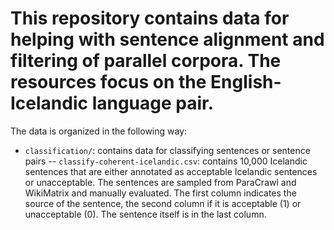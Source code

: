 # This repository contains data for helping with sentence alignment and filtering of parallel corpora. The resources focus on the English-Icelandic language pair.

The data is organized in the following way:
- `classification/`: contains data for classifying sentences or sentence pairs
-- `classify-coherent-icelandic.csv`: contains 10,000 Icelandic sentences that are either annotated as acceptable Icelandic sentences or unacceptable. The sentences are sampled from ParaCrawl and WikiMatrix and manually evaluated. The first column indicates the source of the sentence, the second column if it is acceptable (1) or unacceptable (0). The sentence itself is in the last column.
